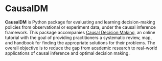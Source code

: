 # CausalDM
**CausalDM** is Python package for evaluating and learning decision-making policies from observational or experiment data, under the causal inference framework. 
This package accompanies [Causal Decision Making](http://causaldm.com/), an online tutorial with the goal of providing practitioners a systematic review, map, and handbook for finding the appropriate solutions for their problems. 
The overall objective is to reduce the gap from academic research to real-world applications of causal inference and optimal decision making. 



